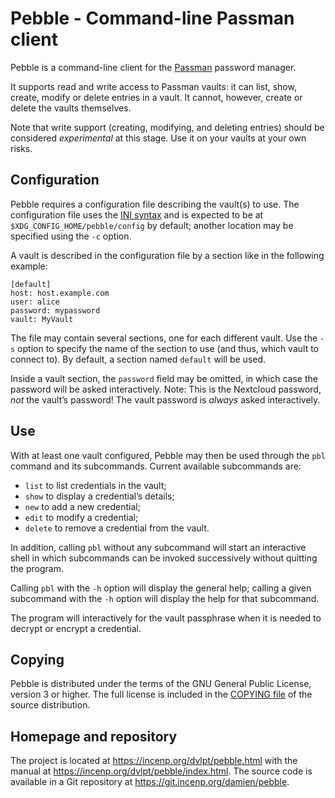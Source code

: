 Pebble - Command-line Passman client
====================================

Pebble is a command-line client for the
[Passman](https://github.com/nextcloud/passman) password manager.

It supports read and write access to Passman vaults: it can list,
show, create, modify or delete entries in a vault. It cannot,
however, create or delete the vaults themselves.

Note that write support (creating, modifying, and deleting entries)
should be considered *experimental* at this stage. Use it on your
vaults at your own risks.


Configuration
-------------
Pebble requires a configuration file describing the vault(s) to use. The
configuration file uses the [INI
syntax](https://docs.python.org/3/library/configparser.html#supported-ini-file-structure)
and is expected to be at `$XDG_CONFIG_HOME/pebble/config` by default;
another location may be specified using the `-c` option.

A vault is described in the configuration file by a section like in the
following example:

```
[default]
host: host.example.com
user: alice
password: mypassword
vault: MyVault
```

The file may contain several sections, one for each different vault.
Use the `-s` option to specify the name of the section to use (and thus,
which vault to connect to). By default, a section named `default` will
be used.

Inside a vault section, the `password` field may be omitted, in which
case the password will be asked interactively. Note: This is the
Nextcloud password, *not* the vault’s password! The vault password is
*always* asked interactively.


Use
---
With at least one vault configured, Pebble may then be used through the
`pbl` command and its subcommands. Current available subcommands are:

* `list` to list credentials in the vault;
* `show` to display a credential’s details;
* `new` to add a new credential;
* `edit` to modify a credential;
* `delete` to remove a credential from the vault.

In addition, calling `pbl` without any subcommand will start an
interactive shell in which subcommands can be invoked successively
without quitting the program.

Calling `pbl` with the `-h` option will display the general help;
calling a given subcommand with the `-h` option will display the help
for that subcommand.

The program will interactively for the vault passphrase when it is
needed to decrypt or encrypt a credential.


Copying
-------
Pebble is distributed under the terms of the GNU General Public License,
version 3 or higher. The full license is included in the [COPYING
file](COPYING) of the source distribution.


Homepage and repository
-----------------------

The project is located at <https://incenp.org/dvlpt/pebble.html> with
the manual at <https://incenp.org/dvlpt/pebble/index.html>. The source
code is available in a Git repository at
<https://git.incenp.org/damien/pebble>.
